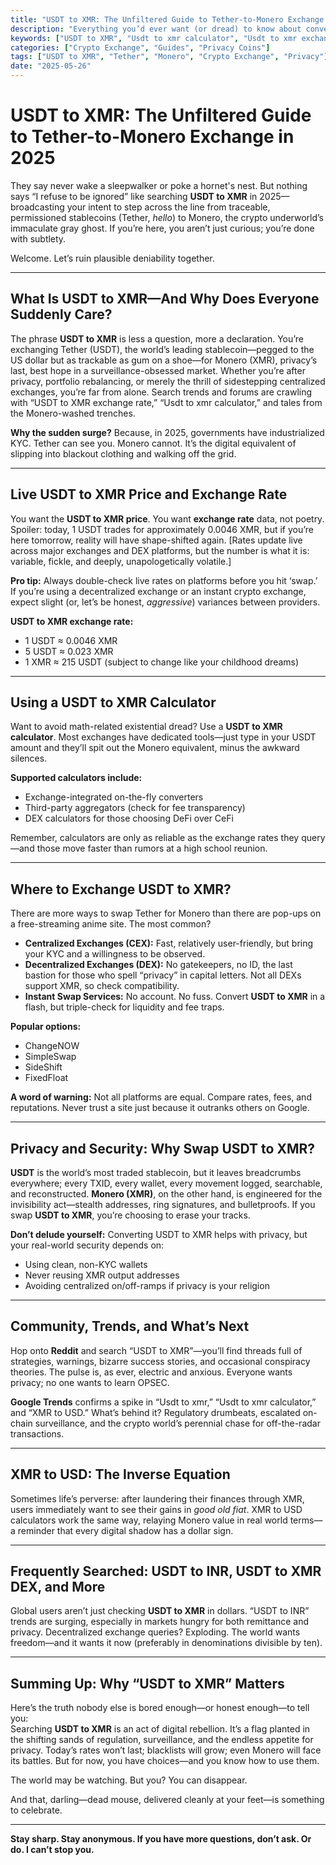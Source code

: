 ```yaml
---
title: "USDT to XMR: The Unfiltered Guide to Tether-to-Monero Exchange in 2025"
description: "Everything you’d ever want (or dread) to know about converting USDT to XMR: live rates, calculators, privacy tips, and why the world can't stop searching for Tether to Monero exchanges."
keywords: ["USDT to XMR", "Usdt to xmr calculator", "Usdt to xmr exchange", "Usdt to xmr price", "Usdt to xmr exchange rate", "USDT to XMR dex", "Monero", "Tether", "XMR to USD"]
categories: ["Crypto Exchange", "Guides", "Privacy Coins"]
tags: ["USDT to XMR", "Tether", "Monero", "Crypto Exchange", "Privacy"]
date: "2025-05-26"
---
```


# USDT to XMR: The Unfiltered Guide to Tether-to-Monero Exchange in 2025

They say never wake a sleepwalker or poke a hornet's nest. But nothing says “I refuse to be ignored” like searching **USDT to XMR** in 2025—broadcasting your intent to step across the line from traceable, permissioned stablecoins (Tether, *hello*) to Monero, the crypto underworld’s immaculate gray ghost. If you’re here, you aren’t just curious; you’re done with subtlety.

Welcome. Let’s ruin plausible deniability together.

---

## What Is USDT to XMR—And Why Does Everyone Suddenly Care?

The phrase **USDT to XMR** is less a question, more a declaration. You’re exchanging Tether (USDT), the world’s leading stablecoin—pegged to the US dollar but as trackable as gum on a shoe—for Monero (XMR), privacy’s last, best hope in a surveillance-obsessed market. Whether you’re after privacy, portfolio rebalancing, or merely the thrill of sidestepping centralized exchanges, you’re far from alone. Search trends and forums are crawling with “USDT to XMR exchange rate,” “Usdt to xmr calculator,” and tales from the Monero-washed trenches.

**Why the sudden surge?** Because, in 2025, governments have industrialized KYC. Tether can see you. Monero cannot. It’s the digital equivalent of slipping into blackout clothing and walking off the grid.

---

## Live USDT to XMR Price and Exchange Rate

You want the **USDT to XMR price**. You want **exchange rate** data, not poetry. Spoiler: today, 1 USDT trades for approximately 0.0046 XMR, but if you’re here tomorrow, reality will have shape-shifted again. [Rates update live across major exchanges and DEX platforms, but the number is what it is: variable, fickle, and deeply, unapologetically volatile.]

**Pro tip:** Always double-check live rates on platforms before you hit ‘swap.’ If you’re using a decentralized exchange or an instant crypto exchange, expect slight (or, let’s be honest, *aggressive*) variances between providers.

**USDT to XMR exchange rate:**  
- 1 USDT ≈ 0.0046 XMR  
- 5 USDT ≈ 0.023 XMR  
- 1 XMR ≈ 215 USDT (subject to change like your childhood dreams)

---

## Using a USDT to XMR Calculator

Want to avoid math-related existential dread? Use a **USDT to XMR calculator**. Most exchanges have dedicated tools—just type in your USDT amount and they’ll spit out the Monero equivalent, minus the awkward silences.

**Supported calculators include:**  
- Exchange-integrated on-the-fly converters  
- Third-party aggregators (check for fee transparency)  
- DEX calculators for those choosing DeFi over CeFi

Remember, calculators are only as reliable as the exchange rates they query—and those move faster than rumors at a high school reunion.

---

## Where to Exchange USDT to XMR?

There are more ways to swap Tether for Monero than there are pop-ups on a free-streaming anime site. The most common?

- **Centralized Exchanges (CEX):** Fast, relatively user-friendly, but bring your KYC and a willingness to be observed.
- **Decentralized Exchanges (DEX):** No gatekeepers, no ID, the last bastion for those who spell “privacy” in capital letters. Not all DEXs support XMR, so check compatibility.
- **Instant Swap Services:** No account. No fuss. Convert **USDT to XMR** in a flash, but triple-check for liquidity and fee traps.

**Popular options:**  
- ChangeNOW  
- SimpleSwap  
- SideShift  
- FixedFloat  

**A word of warning:** Not all platforms are equal. Compare rates, fees, and reputations. Never trust a site just because it outranks others on Google.

---

## Privacy and Security: Why Swap USDT to XMR?

**USDT** is the world’s most traded stablecoin, but it leaves breadcrumbs everywhere; every TXID, every wallet, every movement logged, searchable, and reconstructed. **Monero (XMR)**, on the other hand, is engineered for the invisibility act—stealth addresses, ring signatures, and bulletproofs. If you swap **USDT to XMR**, you’re choosing to erase your tracks.

**Don’t delude yourself:** Converting USDT to XMR helps with privacy, but your real-world security depends on:  
- Using clean, non-KYC wallets  
- Never reusing XMR output addresses  
- Avoiding centralized on/off-ramps if privacy is your religion

---

## Community, Trends, and What’s Next

Hop onto **Reddit** and search “USDT to XMR”—you’ll find threads full of strategies, warnings, bizarre success stories, and occasional conspiracy theories. The pulse is, as ever, electric and anxious. Everyone wants privacy; no one wants to learn OPSEC.

**Google Trends** confirms a spike in “Usdt to xmr,” “Usdt to xmr calculator,” and “XMR to USD.” What’s behind it? Regulatory drumbeats, escalated on-chain surveillance, and the crypto world’s perennial chase for off-the-radar transactions.

---

## XMR to USD: The Inverse Equation

Sometimes life’s perverse: after laundering their finances through XMR, users immediately want to see their gains in *good old fiat*. XMR to USD calculators work the same way, relaying Monero value in real world terms—a reminder that every digital shadow has a dollar sign.

---

## Frequently Searched: USDT to INR, USDT to XMR DEX, and More

Global users aren’t just checking **USDT to XMR** in dollars. “USDT to INR” trends are surging, especially in markets hungry for both remittance and privacy. Decentralized exchange queries? Exploding. The world wants freedom—and it wants it now (preferably in denominations divisible by ten).

---

## Summing Up: Why “USDT to XMR” Matters

Here’s the truth nobody else is bored enough—or honest enough—to tell you:  
Searching **USDT to XMR** is an act of digital rebellion. It’s a flag planted in the shifting sands of regulation, surveillance, and the endless appetite for privacy. Today’s rates won’t last; blacklists will grow; even Monero will face its battles. But for now, you have choices—and you know how to use them.

The world may be watching. But you? You can disappear.

And that, darling—dead mouse, delivered cleanly at your feet—is something to celebrate.

---

**Stay sharp. Stay anonymous. If you have more questions, don’t ask. Or do. I can’t stop you.**
